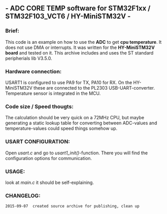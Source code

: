 ## - ADC CORE TEMP software for STM32F1xx / STM32F103_VCT6 / HY-MiniSTM32V -

### Brief:
This code is an example on how to use the **ADC** to get **cpu temperature**.
It does not use DMA or interrupts.
It was written for the **HY-MiniSTM32V board** and tested on it.
This archive includes and uses the ST standard peripherials lib V3.5.0.

### Hardware connection:
USART1 is configured to use PA9 for TX, PA10 for RX. On the HY-MiniSTM32V these
are connected to the PL2303 USB-UART-converter.
Temperature sensor is integrated in the MCU.

### Code size / Speed thougts:
The calculation should be very quick on a 72MHz CPU, but maybe generating a
static lookup table for converting between ADC-values and temperature-values
could speed things somehow up.

### USART CONFIGURATION:
Open *usart.c* and go to *usart1_init()*-function. There you will find the 
configuration options for communication.

### USAGE:
look at *main.c* it should be self-explaining.

### CHANGELOG:
	2015-09-07  created source archive for publishing, clean up
